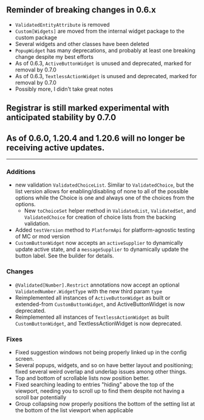 ## Reminder of breaking changes in 0.6.x
* `ValidatedEntityAttribute` is removed
* `Custom[Widgets]` are moved from the internal widget package to the custom package
* Several widgets and other classes have been deleted
* `PopupWidget` has many deprecations, and probably at least one breaking change despite my best efforts
* As of 0.6.3, `ActiveButtonWidget` is unused and deprecated, marked for removal by 0.7.0
* As of 0.6.3, `TextlessActionWidget` is unused and deprecated, marked for removal by 0.7.0
* Possibly more, I didn't take great notes

## Registrar is still marked experimental with anticipated stability by 0.7.0

## As of 0.6.0, 1.20.4 and 1.20.6 will no longer be receiving active updates.

-------------------------------------

### Additions
* new validation `ValidatedChoiceList`. Similar to `ValidatedChoice`, but the list version allows for enabling/disabling of none to all of the possible options while the Choice is one and always one of the choices from the options.
  * New `toChoiceSet` helper method in `ValidatedList`, `ValidatedSet`, and `ValidatedChoice` for creation of choice lists from the backing validation.
* Added `testVersion` method to `PlatformApi` for platform-agnostic testing of MC or mod version
* `CustomButtonWidget` now accepts an `activeSupplier` to dynamically update active state, and a `messageSupplier` to dynamically update the button label. See the builder for details.

### Changes
* `@Validated[Number].Restrict` annotations now accept an optional `ValidatedNumber.WidgetType` with the new third param `type`
* Reimplemented all instances of `ActiveButtonWidget` as built or extended-from `CustomButtonWidget`, and ActiveButtonWidget is now deprecated.
* Reimplemented all instances of `TextlessActionWidget` as built `CustomButtonWidget`, and TextlessActionWidget is now deprecated.

### Fixes
* Fixed suggestion windows not being properly linked up in the config screen.
* Several popups, widgets, and so on have better layout and positioning; fixed several weird overlap and underlap issues among other things. 
* Top and bottom of scrollable lists now position better.
* Fixed searching leading to entries "hiding" above the top of the viewport, needing you to scroll up to find them despite not having a scroll bar potentially
* Group collapsing now properly positions the bottom of the setting list at the bottom of the list viewport when applicable